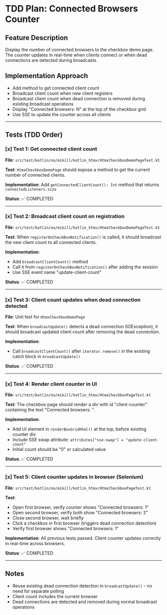 # TDD Plan: Connected Browsers Counter

## Feature Description
Display the number of connected browsers to the checkbox demo page. The counter updates in real-time when clients connect or when dead connections are detected during broadcasts.

## Implementation Approach
- Add method to get connected client count
- Broadcast client count when new client registers
- Broadcast client count when dead connection is removed during existing broadcast operations
- Display "Connected browsers: N" at the top of the checkbox grid
- Use SSE to update the counter across all clients

---

## Tests (TDD Order)

### [x] Test 1: Get connected client count
**File**: `src/test/kotlin/no/mikill/kotlin_htmx/HtmxCheckboxDemoPageTest.kt`

**Test**: `HtmxCheckboxDemoPage` should expose a method to get the current number of connected clients.

**Implementation**: Add `getConnectedClientCount(): Int` method that returns `connectedListeners.size`

**Status**: ✅ COMPLETED

---

### [x] Test 2: Broadcast client count on registration
**File**: `src/test/kotlin/no/mikill/kotlin_htmx/HtmxCheckboxDemoPageTest.kt`

**Test**: When `registerOnCheckBoxNotification()` is called, it should broadcast the new client count to all connected clients.

**Implementation**:
- Add `broadcastClientCount()` method
- Call it from `registerOnCheckBoxNotification()` after adding the session
- Use SSE event name "update-client-count"

**Status**: ✅ COMPLETED

---

### [x] Test 3: Client count updates when dead connection detected
**File**: Unit test for `HtmxCheckboxDemoPage`

**Test**: When `broadcastUpdate()` detects a dead connection (IOException), it should broadcast updated client count after removing the dead connection.

**Implementation**:
- Call `broadcastClientCount()` after `iterator.remove()` in the existing catch block in `broadcastUpdate()`

**Status**: ✅ COMPLETED

---

### [x] Test 4: Render client counter in UI
**File**: `src/test/kotlin/no/mikill/kotlin_htmx/HtmxCheckboxPageTest.kt`

**Test**: The checkbox page should render a div with id "client-counter" containing the text "Connected browsers: ".

**Implementation**:
- Add UI element in `renderBoxGridHtml()` at the top, before existing counter div
- Include SSE swap attribute: `attributes["sse-swap"] = "update-client-count"`
- Initial count should be "0" or calculated value

**Status**: ✅ COMPLETED

---

### [x] Test 5: Client counter updates in browser (Selenium)
**File**: `src/test/kotlin/no/mikill/kotlin_htmx/HtmxCheckboxPageTest.kt`

**Test**:
- Open first browser, verify counter shows "Connected browsers: 1"
- Open second browser, verify both show "Connected browsers: 2"
- Close second browser, wait briefly
- Click a checkbox in first browser (triggers dead connection detection)
- Verify first browser shows "Connected browsers: 1"

**Implementation**: All previous tests passed. Client counter updates correctly in real-time across browsers.

**Status**: ✅ COMPLETED

---

## Notes
- Reuse existing dead connection detection in `broadcastUpdate()` - no need for separate polling
- Client count includes the current browser
- Dead connections are detected and removed during normal broadcast operations
